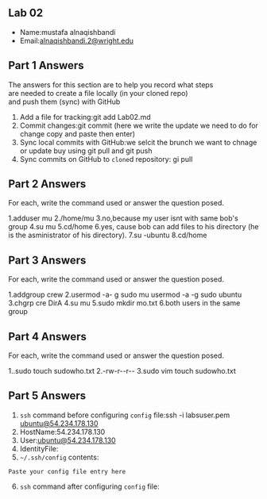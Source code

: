 ## Lab 02

- Name:mustafa alnaqishbandi
- Email:alnaqishbandi.2@wright.edu

## Part 1 Answers

The answers for this section are to help you record what steps  
are needed to create a file locally (in your cloned repo)  
and push them (sync) with GitHub

1. Add a file for tracking:git add Lab02.md
2. Commit changes:git commit (here we write the update we need to do for change copy and paste then enter)
3. Sync local commits with GitHub:we selcit the brunch we want to chnage or update buy using git pull and git push
4. Sync commits on GitHub to `clone`d repository: gi pull 

## Part 2 Answers

For each, write the command used or answer the question posed.

1.adduser mu
2./home/mu
3.no,because my user isnt with same bob's group
4.su mu
5.cd/home
6.yes, cause bob can add files to his directory (he is the asministrator of his directory).
7.su -ubuntu 
8.cd/home

## Part 3 Answers

For each, write the command used or answer the question posed.

1.addgroup crew
2.usermod -a- g sudo mu 
usermod -a -g sudo ubuntu 
3.chgrp cre DirA
4.su mu
5.sudo mkdir mo.txt
6.both users in the same group

## Part 4 Answers

For each, write the command used or answer the question posed.

1..sudo touch sudowho.txt
2.-rw-r--r--
3.sudo vim touch sudowho.txt

## Part 5 Answers

1. `ssh` command before configuring `config` file:ssh -i labsuser.pem ubuntu@54.234.178.130
2. HostName:54.234.178.130
3. User:ubuntu@54.234.178.130
4. IdentityFile:
5. `~/.ssh/config` contents:

```
Paste your config file entry here
```

6. `ssh` command after configuring `config` file:
